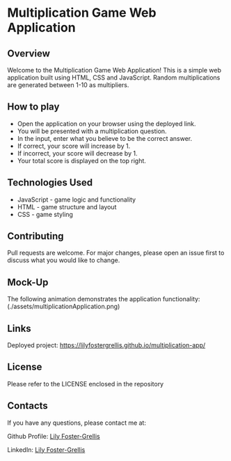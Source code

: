 # Multiplication Game Web Application

## Overview

Welcome to the Multiplication Game Web Application! This is a simple web application built using HTML, CSS and JavaScript. Random multiplications are generated between 1-10 as multipliers.

## How to play

* Open the application on your browser using the deployed link.
* You will be presented with a multiplication question.
* In the input, enter what you believe to be the correct answer.
* If correct, your score will increase by 1.
* If incorrect, your score will decrease by 1. 
* Your total score is displayed on the top right.

## Technologies Used

* JavaScript - game logic and functionality
* HTML - game structure and layout
* CSS - game styling

## Contributing

Pull requests are welcome. For major changes, please open an issue first to discuss what you would like to change.

## Mock-Up

The following animation demonstrates the application functionality:
(./assets/multiplicationApplication.png)


## Links
Deployed project: https://lilyfostergrellis.github.io/multiplication-app/

## License 
Please refer to the LICENSE enclosed in the repository

## Contacts

If you have any questions, please contact me at: 
 
  Github Profile: [Lily Foster-Grellis](https://github.com/Lilyfostergrellis)  

  LinkedIn: [Lily Foster-Grellis](https://www.linkedin.com/in/lily-foster-grellis-l-i-o-n-7ba9751a4/)